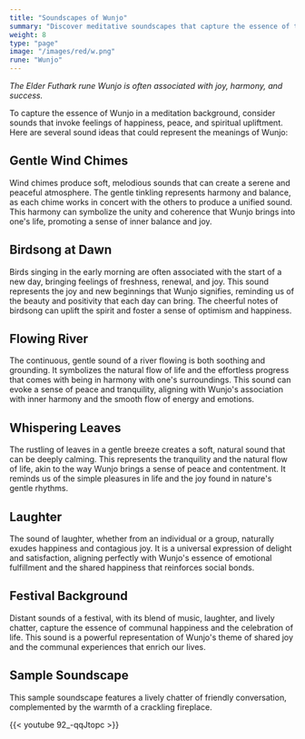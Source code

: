 ```yaml
---
title: "Soundscapes of Wunjo"
summary: "Discover meditative soundscapes that capture the essence of the rune Wunjo, evoking feelings of happiness, peace, and spiritual upliftment. Enhance your meditation with the gentle tinkling of wind chimes, the cheerful birdsong at dawn, and the soothing flow of a river. Experience the calming whisper of leaves, the contagious joy of laughter, and the lively ambiance of a festival. These sounds symbolize harmony, renewal, and shared joy, aligning perfectly with Wunjo’s themes of emotional fulfillment and inner balance."
weight: 8
type: "page"
image: "/images/red/w.png"
rune: "Wunjo"
---
```


*The Elder Futhark rune Wunjo  is often associated with joy, harmony, and success.*

To capture the essence of Wunjo in a meditation background, consider sounds that invoke feelings of happiness, peace, and spiritual upliftment. Here are several sound ideas that could represent the meanings of Wunjo:

## Gentle Wind Chimes

Wind chimes produce soft, melodious sounds that can create a serene and peaceful atmosphere. The gentle tinkling represents harmony and balance, as each chime works in concert with the others to produce a unified sound. This harmony can symbolize the unity and coherence that Wunjo brings into one's life, promoting a sense of inner balance and joy.

## Birdsong at Dawn

Birds singing in the early morning are often associated with the start of a new day, bringing feelings of freshness, renewal, and joy. This sound represents the joy and new beginnings that Wunjo signifies, reminding us of the beauty and positivity that each day can bring. The cheerful notes of birdsong can uplift the spirit and foster a sense of optimism and happiness.

## Flowing River

The continuous, gentle sound of a river flowing is both soothing and grounding. It symbolizes the natural flow of life and the effortless progress that comes with being in harmony with one's surroundings. This sound can evoke a sense of peace and tranquility, aligning with Wunjo's association with inner harmony and the smooth flow of energy and emotions.

## Whispering Leaves

The rustling of leaves in a gentle breeze creates a soft, natural sound that can be deeply calming. This represents the tranquility and the natural flow of life, akin to the way Wunjo brings a sense of peace and contentment. It reminds us of the simple pleasures in life and the joy found in nature's gentle rhythms.

## Laughter

The sound of laughter, whether from an individual or a group, naturally exudes happiness and contagious joy. It is a universal expression of delight and satisfaction, aligning perfectly with Wunjo's essence of emotional fulfillment and the shared happiness that reinforces social bonds.

## Festival Background

Distant sounds of a festival, with its blend of music, laughter, and lively chatter, capture the essence of communal happiness and the celebration of life. This sound is a powerful representation of Wunjo's theme of shared joy and the communal experiences that enrich our lives.

## Sample Soundscape

This sample soundscape features a lively chatter of friendly conversation, complemented by the warmth of a crackling fireplace.

{{< youtube 92_-qqJtopc >}}
